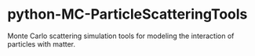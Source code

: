 python-MC-ParticleScatteringTools
=================================

Monte Carlo scattering simulation tools for modeling the interaction of particles with matter.
